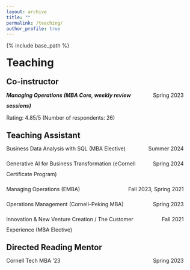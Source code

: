 ```yaml
---
layout: archive
title: ""
permalink: /teaching/
author_profile: true
---
```


{% include base_path %}

<!-- Paste this at the top of your teaching.md and replace the sample entries with yours -->

<style>
  /* Page-level settings */
  .teaching-page{
    line-height: 2;        /* 1.5× spacing */
    max-width: 1000px;       /* keep content to 1000px */
    margin: 0;               /* keep content flush-left (not centered) */
    padding-right: 2rem;     /* tiny breathing room on very small screens */
  }

  /* Subsection headings */
  .teaching-page h1,
  .teaching-page h2{
    margin: 1.25rem 0 .5rem;
    line-height: 1.25;
  }

  /* Two-column rows: left wraps, right hugs */
  .twocol{
    display: grid;
    grid-template-columns: 1fr auto;
    align-items: baseline;
    gap: .25rem 1rem;
    margin: .25rem 0;
  }
  .twocol .left{ min-width: 0; }          /* Safari: allow wrapping */
  .twocol .right{
    white-space: nowrap;                   /* keep dates on one line */
    text-align: right;
  }

  /* Light spacing between logical blocks */
  .block + .block{ margin-top: .75rem; }

  /* Mobile: stack columns */
  @media (max-width: 600px){
    .twocol{ grid-template-columns: 1fr; }
    .twocol .right{ text-align: left; }
  }
</style>

<div class="teaching-page">

<h1>Teaching</h1>

<h2>Co-instructor</h2>

<div class="block">
  <div class="twocol">
    <span class="left"><strong><em>Managing Operations (MBA Core, weekly review sessions)</em></strong></span>
    <span class="right">Spring 2023</span>
  </div>
  <div>Rating: 4.85/5 (Number of respondents: 26)</div>
</div>

<h2>Teaching Assistant</h2>

<div class="block">
  <div class="twocol">
    <span class="left">Business Data Analysis with SQL (MBA Elective)</span>
    <span class="right">Summer 2024</span>
  </div>
</div>

<div class="block">
  <div class="twocol">
    <span class="left">Generative AI for Business Transformation (eCornell Certificate Program)</span>
    <span class="right">Spring 2024</span>
  </div>
</div>

<div class="block">
  <div class="twocol">
    <span class="left">Managing Operations (EMBA)</span>
    <span class="right">Fall 2023, Spring 2021</span>
  </div>
</div>

<div class="block">
  <div class="twocol">
    <span class="left">Operations Management (Cornell–Peking MBA)</span>
    <span class="right">Spring 2023</span>
  </div>
</div>

<div class="block">
  <div class="twocol">
    <span class="left">Innovation &amp; New Venture Creation / The Customer Experience (MBA Elective)</span>
    <span class="right">Fall 2021</span>
  </div>
</div>

<h2>Directed Reading Mentor</h2>

<div class="block">
  <div class="twocol">
    <span class="left">Cornell Tech MBA ’23</span>
    <span class="right">Spring 2023</span>
  </div>
</div>

</div>
